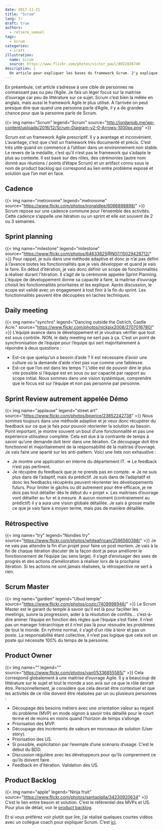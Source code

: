 ```yaml
---
date: 2017-11-21
title: "Scrum"
lang: fr
draft: true
authors:
  - retiere_samuel
tags:
  - Scrum
categories:
  - craft
illustration:
  name: scrum
  source: https://www.flickr.com/photos/victor_paul/8022836740
description: |
  Un article pour expliquer les bases du framework Scrum. J'y explique ce qui change dans la gestion des exigences pour aller vers une approche produit
---
```

En préambule, cet article s’adresse à une cible de personnes ne connaissant pas ou peu l’Agile. Je fais un léger focus sur la maitrise d’ouvrage car peu de littérature sur ce sujet. Scrum c’est bien la mêlée en anglais, mais aussi le framework Agile le plus utilisé. A l’arrivée on peut presque dire que quand une personne parle d’Agile, il y a de grandes chance pour que la personne parle de Scrum.

{{< img name="Scrum" legend="Scrum" source="http://jordanjob.me/wp-content/uploads/2016/12/Scrum-Diagram-v2-0-Arrows-1000px.png" >}}

Scrum est un framework Agile prescriptif. Il y a avantage et inconvénient. L’avantage, c’est que c’est un framework très documenté et précis. C’est très utile quand on commence à l’utiliser dans un environnement non stable. Le revers de la médaille, c’est qu’il n’est pas le framework qui s’adapte le plus au contexte. Il est basé sur des rôles, des cérémonies (autre nom donné aux réunions / points d’étape Scrum) et un artifact connu sous le nom de product backlog qui correspond au lien entre problème exposé et solution que l’on met en face.

## Cadence
{{< img name="metronome" legend="metronome" source="https://www.flickr.com/photos/jronaldlee/6066898898/" >}}
Scrum repose sur une cadence commune pour l’ensemble des activités. Cette cadence s’appelle une itération ou un sprint et elle est souvent de 2 ou 3 semaines. 

## Sprint planning
{{< img name="milestone" legend="milestone" source="https://www.flickr.com/photos/64633625@N07/15029428712/" >}} 
Pour rappel, je suis dans une méthode adaptive et donc je n’ai pas défini à l’avance toutes les fonctionnalités que je vais développer et quand je vais le faire. En début d’itération, je vais donc définir un scope de fonctionnalités à réaliser durant l’itération. Il s’agit de la cérémonie appelée Sprint Planning. L’équipe de développement donne sa capacité à faire, la maitrise d’ouvrage choisit les fonctionnalités prioritaires et les explique. Après discussion, le scope est validé avec un engagement à tout finir à la fin du sprint. Les fonctionnalités peuvent être découpées en taches techniques.
 
## Daily meeting
{{< img name="synchro" legend="Dancing outside the Ostrich, Castle Acre." source="https://www.flickr.com/photos/nickpix2008/2707016780/" >}}
L’équipe avance dans le développement et je voudrais vérifier que tout est sous contrôle. NON, le daily meeting ne sert pas à ça. C’est un point de synchronisation de l’équipe pour l’équipe qui sert majoritairement à répondre à deux questions :
-	Est-ce que quelqu’un a besoin d’aide ? Il est nécessaire d’avoir une culture où la demande d’aide n’est pas vue comme une faiblesse. 
-	Est-ce que l’on est dans les temps ? L’idée est de pouvoir dire le plus vite possible si l’équipe est en sous ou sur capacité par rapport au scope initial. Nous sommes dans une vision systémique, comprendre que le focus est sur l’équipe et non pas personne par personne.
  
## Sprint Review autrement appelée Démo
{{< img name="applause" legend="street art" source="https://www.flickr.com/photos/bpprice/23652242738" >}}
Nous sommes toujours dans une méthode adaptive et je veux donc récupérer du feedback sur ce que je fais pour pouvoir réorienter la solution au besoin. Point important, je montre souvent un bout d’une fonctionnalité et pas une expérience utilisateur complète. Cela est due à la contrainte de temps à savoir qu’une demande doit tenir dans une itération. Ce découpage doit être fonctionnel et majoritairement de la responsabilité de la maitrise d’ouvrage. Je vais faire une aparté sur les anti-pattern. Voici une liste non exhaustive : 
-	Je montre une application en interne du département IT. => Le feedback n’est pas pertinent.
-	Je récupère du feedback que je ne prends pas en compte. => Je ne suis plus dans de l’adaptif, mais du prédictif.
Je suis dans de l’adaptatif et donc les feedbacks récupérés peuvent réorienter les développements futurs. Pour limiter le gâchis ou dit autrement pour être efficace, je ne dois pas tout détailler dès le début du « projet ». Les maitrises d’ouvrage vont détailler au fur et à mesure. A aucun moment (contrairement au prédictif) il y a aura une vision globale détaillée. Je sais à grosse maille ce que je vais faire à moyen terme, mais pas de manière détaillée.
 
## Rétrospective
{{< img name="try" legend="Nondies try" source="https://www.flickr.com/photos/whiteafrican/2596560388/" >}}
Je ne vais pas attendre la fin d’un projet pour faire un post mortem. Je vais à la fin de chaque itération discuter de la façon dont je peux améliorer le fonctionnement de l’équipe (au sens large). Il s’agit d’envisager des axes de progrès et des actions d’amélioration à réaliser lors de la prochaine itération. Si les actions ne sont jamais réalisées, la rétrospective ne sert à rien.
  
## Scrum Master
{{< img name="gardien" legend="Ubud temple" source="https://www.flickr.com/photos/cozic/7409998946/" >}} 
Le Scrum Master est le garant du temple à savoir qu’il est là pour faciliter les meetings, suivre la progression, aider à la résolution de conflits… c’est-à-dire animer l’équipe en fonction des règles que l’équipe s’est fixée. Il n’est pas un manager hiérarchique et il n’est pas là pour résoudre les problèmes de tout le monde. En rythme normal, il s’agit d’un rôle à tenir et pas un poste. La responsabilité étant collective, il n’est pas logique que cela soit un poste qui nécessite 100% du temps de la personne.
 
## Product Owner
{{< img name="" legend="" source="https://www.flickr.com/photos/vanf/5336855585/" >}}
Cela correspond globalement à une maitrise d’ouvrage Agile. Il y a beaucoup de littérature sur le sujet et tout le monde a son avis sur ce que le rôle devrait être. Personnellement, je considère que cela devrait être contextuel et que les activités de ce rôle doivent être réalisées par un ou plusieurs personnes :
-	Découpage des besoins métiers avec une orientation valeur au regard du problème (MVP) en mode oignon à savoir très détaillé pour le court terme et de moins en moins quand l’horizon de temps s’allonge.
-	Priorisation des MVP.
-	Découpage des incréments de valeurs en morceaux de solution (User story).
-	Priorisation des US.
-	Si possible, explicitation par l’exemple d’une scénario d’usage. C’est le début du BDD.
-	Discussion régulière avec les développeurs pour qu’ils comprennent ce qu’ils doivent faire.
-	Feedback en d’itération. Validation des US.

## Product Backlog
{{< img name="apple" legend="Ninja fruit" source="https://www.flickr.com/photos/santaolalla/34230920634" >}}
C’est le lien entre besoin et solution. C’est le référentiel des MVPs et US. Pour plus de détail, voir le [product backlog].
 
Et si vous préférez voir plutôt que lire, j’ai réalisé quelques courtes vidéos avec un collègue coach pour expliquer Scrum. C’est [ici].

[product backlog]: articles/2016-11-09-product_backlog/
[ici]: https://www.youtube.com/watch?v=hlvkROPsm0E&list=PLNfwXcwnSIDyJKWKIY8ZCAdpox2AXs5hk

